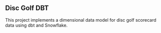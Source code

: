 ## Disc Golf DBT

This project implements a dimensional data model for disc golf scorecard data using dbt and Snowflake.